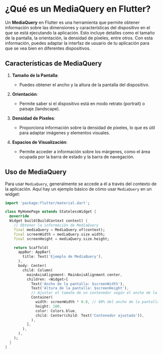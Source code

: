 # ¿Qué es un MediaQuery en Flutter?

Un **MediaQuery** en Flutter es una herramienta que permite obtener información sobre las dimensiones y características del dispositivo en el que se está ejecutando la aplicación. Esto incluye detalles como el tamaño de la pantalla, la orientación, la densidad de píxeles, entre otros. Con esta información, puedes adaptar la interfaz de usuario de tu aplicación para que se vea bien en diferentes dispositivos.

## Características de MediaQuery

1. **Tamaño de la Pantalla**:
   - Puedes obtener el ancho y la altura de la pantalla del dispositivo.

2. **Orientación**:
   - Permite saber si el dispositivo está en modo retrato (portrait) o paisaje (landscape).

3. **Densidad de Píxeles**:
   - Proporciona información sobre la densidad de píxeles, lo que es útil para adaptar imágenes y elementos visuales.

4. **Espacios de Visualización**:
   - Permite acceder a información sobre los márgenes, como el área ocupada por la barra de estado y la barra de navegación.

## Uso de MediaQuery

Para usar `MediaQuery`, generalmente se accede a él a través del contexto de la aplicación. Aquí hay un ejemplo básico de cómo usar `MediaQuery` en un widget:

```dart
import 'package:flutter/material.dart';

class MyHomePage extends StatelessWidget {
  @override
  Widget build(BuildContext context) {
    // Obtener la información de MediaQuery
    final mediaQuery = MediaQuery.of(context);
    final screenWidth = mediaQuery.size.width;
    final screenHeight = mediaQuery.size.height;

    return Scaffold(
      appBar: AppBar(
        title: Text('Ejemplo de MediaQuery'),
      ),
      body: Center(
        child: Column(
          mainAxisAlignment: MainAxisAlignment.center,
          children: <Widget>[
            Text('Ancho de la pantalla: $screenWidth'),
            Text('Altura de la pantalla: $screenHeight'),
            // Ajustar el tamaño de un contenedor según el ancho de la pantalla
            Container(
              width: screenWidth * 0.8, // 80% del ancho de la pantalla
              height: 100,
              color: Colors.blue,
              child: Center(child: Text('Contenedor ajustado')),
            ),
          ],
        ),
      ),
    );
  }
}
